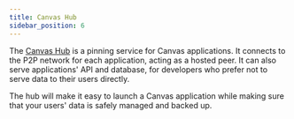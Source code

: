 ```yaml
---
title: Canvas Hub
sidebar_position: 6
---
```


The [Canvas Hub](https://canvas-hub.fly.dev/) is a pinning service for
Canvas applications. It connects to the P2P network for each
application, acting as a hosted peer. It can also serve applications'
API and database, for developers who prefer not to serve data to their
users directly.

The hub will make it easy to launch a Canvas application while making
sure that your users' data is safely managed and backed up.
